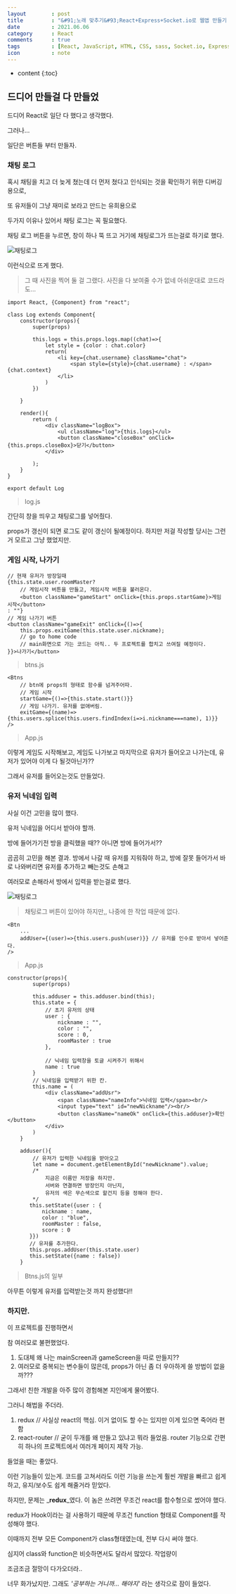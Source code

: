 ```yaml
---
layout        : post
title         : "&#91;노래 맞추기&#93;React+Express+Socket.io로 웹앱 만들기 5일차"
date          : 2021.06.06
category      : React
comments      : true
tags          : [React, JavaScript, HTML, CSS, sass, Socket.io, Express, NodeJS]
icon          : note
---
```


* content
{:toc}

## 드디어 만들걸 다 만들었

드디어 React로 일단 다 했다고 생각했다.

그러나...

일단은 버튼들 부터 만들자.


### 채팅 로그

혹시 채팅을 치고 더 늦게 쳤는데 더 먼저 쳤다고 인식되는 것을 확인하기 위한
디버깅 용으로,

또 유저들이 그냥 재미로 보라고 만드는 
유희용으로

두가지 이유나 있어서 채팅 로그는 꼭 필요했다.

채팅 로그 버튼을 누르면, 창이 하나 뚝 뜨고
거기에 채팅로그가 뜨는걸로 하기로 했다.

![채팅로그](/style/image/react-MatchSong/chatlog.png)

이런식으로 뜨게 했다.

> 그 때 사진을 찍어 둘 걸 그랬다. 사진을 다 보여줄 수가 없네 아쉬운대로 코드라도...


```JSX
import React, {Component} from "react";

class Log extends Component{
    constructor(props){
        super(props)

        this.logs = this.props.logs.map((chat)=>{
            let style = {color : chat.color}
            return(
                <li key={chat.username} className="chat">
                    <span style={style}>{chat.username} : </span> {chat.context}
                </li>
            )
        })

    }

    render(){
        return (
            <div className="logBox">
                <ul className="log">{this.logs}</ul>
                <button className="closeBox" onClick={this.props.closeBox}>닫기</button>
            </div>

        );
    }
}

export default Log
```
> log.js


간단히 창을 띄우고 채팅로그를 넣어줬다.

props가 갱신이 되면 로그도 같이 갱신이 될예정이다.
하지만 저걸 작성할 당시는 그런거 모르고 그냥 했었지만.

### 게임 시작, 나가기

```JSX
// 현재 유저가 방장일때
{this.state.user.roomMaster?
    // 게임시작 버튼을 만들고, 게임시작 버튼을 불러온다.
    <button className="gameStart" onClick={this.props.startGame}>게임 시작</button>
: ""}
// 게임 나가기 버튼
<button className="gameExit" onClick={()=>{
    this.props.exitGame(this.state.user.nickname);
    // go to home code
    // main화면으로 가는 코드는 아직.. 두 프로젝트를 합치고 쓰여질 예정이다.
}}>나가기</button>
```
> btns.js

```JSX
<Btns
    // btn에 props의 형태로 함수를 넘겨주어따.
    // 게임 시작
    startGame={()=>{this.state.start()}}
    // 게임 나가기. 유저를 없애버림.
    exitGame={(name)=>{this.users.splice(this.users.findIndex(i=>i.nickname===name), 1)}}
/>
```
> App.js


이렇게 게임도 시작해보고, 게임도 나가보고
마지막으로 유저가 들어오고 나가는데, 유저가 있어야 이게 다 될것아닌가??

그래서 유저를 들어오는것도 만들었다.


### 유저 닉네임 입력

사실 이건 고민을 많이 했다.

유저 닉네임을 어디서 받아야 할까.

방에 들어가기전 방을 클릭했을 때??
아니면 방에 들어가서??


곰곰히 고민을 해본 결과.
방에서 나갈 때 유저를 지워줘야 하고, 
방에 잘못 들어가서 바로 나와버리면 유저를 추가하고 빼는것도 손해고

여러모로 손해라서 방에서 입력을 받는걸로 했다.

![채팅로그](/style/image/react-MatchSong/inputNickname.png)

> 채팅로그 버튼이 있어야 하지만,, 나중에 한 작업 때문에 없다.

```JSX
<Btn
    ...
    addUser={(user)=>{this.users.push(user)}} // 유저를 인수로 받아서 넣어준다.
/>
```
> App.js

```JSX
constructor(props){
        super(props)

        this.adduser = this.adduser.bind(this);
        this.state = {
            // 초기 유저의 상태
            user : {
                nickname : "",
                color : "",
                score : 0,
                roomMaster : true
            },

            // 닉네임 입력창을 토글 시켜주기 위해서
            name : true
        }
        // 닉네임을 입력받기 위한 칸.
        this.name = (
            <div className="addUsr">
                <span className="nameInfo">닉네임 입력</span><br/>
                <input type="text" id="newNickname"/><br/>
                <button className="nameOk" onClick={this.adduser}>확인</button>
            </div>
        )
    }

    adduser(){
        // 유저가 입력한 닉네임을 받아오고
        let name = document.getElementById("newNickname").value;
        /*
            지금은 이름만 저장을 하지만.
            서버와 연결하면 방장인지 아닌지, 
            유저의 색은 무슨색으로 할건지 등을 정해야 한다.
        */
       this.setState({user : {
           nickname : name,
           color : "blue",
           roomMaster : false,
           score : 0
       }})
       // 유저를 추가한다.
       this.props.addUser(this.state.user)
       this.setState({name : false})
    }
```
> Btns.js의 일부

아무튼 이렇게 유저를 입력받는것 까지 완성했다!!


### 하지만.

이 프로젝트를 진행하면서

참 여러모로 불편했었다.

1. 도대체 왜 나는 mainScreen과 gameScreen을 따로 만들지??
2. 여러모로 중복되는 변수들이 많은데, props가 아닌 좀 더 우아하게 쓸 방법이 없을까???

그래서! 친한 개발을 아주 많이 경험해본 지인에게 물어봤다.

그러니 해법을 주더라.

1. redux // 사실상 react의 핵심. 이거 없이도 할 수는 있지만 이게 있으면 죽어라 편함
2. react-router // 굳이 두개를 왜 만들고 있냐고 뭐라 들었음. router 기능으로 간편히 하나의 프로젝트에서 여러개 페이지 제작 가능.

들었을 때는 좋았다.

이런 기능들이 있는게.
코드를 고쳐서라도 이런 기능을 쓰는게 훨씬 개발을 빠르고 쉽게하고,
유지/보수도 쉽게 해줄거라 믿었다.


하지만,
문제는 _**redux**_였다.
이 놈은 쓰려면 무조건 react를 함수형으로 썼어야 했다.

redux가 Hook이라는 걸 사용하기 때문에 무조건 function 형태로 Component를 작성해야 했다.

이때까지 전부 모든 Component가 class형태였는데, 전부 다시 써야 했다.

심지어 class와 function은 비슷하면서도 달라서 많았다. 작업량이

조금조금 절망이 다가오더라..

너무 화가났지만.
그래도 _'공부하는 거니까... 해야지'_ 라는 생각으로 잠이 들었다.


